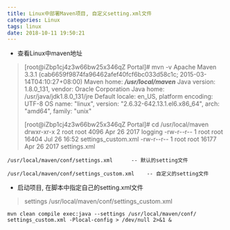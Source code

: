 ```yaml
---
title: Linux中部署Maven项目, 自定义setting.xml文件
categories: Linux
tags: linux
date: 2018-10-11 19:50:21
---
```


* 查看Linux中maven地址
<!-- more -->
> [root@iZbp1cj4z3w66bw25x346qZ Portal]# mvn -v
Apache Maven 3.3.1 (cab6659f9874fa96462afef40fcf6bc033d58c1c; 2015-03-14T04:10:27+08:00)
Maven home: ***/usr/local/maven***
Java version: 1.8.0_131, vendor: Oracle Corporation
Java home: /usr/java/jdk1.8.0_131/jre
Default locale: en_US, platform encoding: UTF-8
OS name: "linux", version: "2.6.32-642.13.1.el6.x86_64", arch: "amd64", family: "unix"
>
> [root@iZbp1cj4z3w66bw25x346qZ Portal]# cd  /usr/local/maven
> drwxr-xr-x 2 root root  4096 Apr 26  2017 logging
-rw-r--r-- 1 root root 16404 Jul 26 16:52 settings_custom.xml
-rw-r--r-- 1 root root 16177 Apr 26  2017 settings.xml

```
/usr/local/maven/conf/settings.xml      -- 默认的setting文件

/usr/local/maven/conf/settings_custom.xml    -- 自定义的setting文件
```
* 启动项目, 在脚本中指定自己的setting.xml文件
> settings /usr/local/maven/conf/settings_custom.xml
```
mvn clean compile exec:java --settings /usr/local/maven/conf/
settings_custom.xml -Plocal-config > /dev/null 2>&1 &
```




